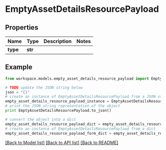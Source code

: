 # EmptyAssetDetailsResourcePayload


## Properties
Name | Type | Description | Notes
------------ | ------------- | ------------- | -------------
**type** | **str** |  | 

## Example

```python
from workspace.models.empty_asset_details_resource_payload import EmptyAssetDetailsResourcePayload

# TODO update the JSON string below
json = "{}"
# create an instance of EmptyAssetDetailsResourcePayload from a JSON string
empty_asset_details_resource_payload_instance = EmptyAssetDetailsResourcePayload.from_json(json)
# print the JSON string representation of the object
print EmptyAssetDetailsResourcePayload.to_json()

# convert the object into a dict
empty_asset_details_resource_payload_dict = empty_asset_details_resource_payload_instance.to_dict()
# create an instance of EmptyAssetDetailsResourcePayload from a dict
empty_asset_details_resource_payload_form_dict = empty_asset_details_resource_payload.from_dict(empty_asset_details_resource_payload_dict)
```
[[Back to Model list]](../README.md#documentation-for-models) [[Back to API list]](../README.md#documentation-for-api-endpoints) [[Back to README]](../README.md)


